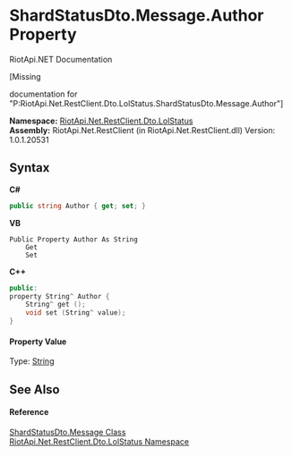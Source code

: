 # ShardStatusDto.Message.Author Property 
RiotApi.NET Documentation 

\[Missing <summary> documentation for "P:RiotApi.Net.RestClient.Dto.LolStatus.ShardStatusDto.Message.Author"\]

**Namespace:**&nbsp;<a href="66f53e8a-3927-5030-7a13-b2f33de3f826">RiotApi.Net.RestClient.Dto.LolStatus</a><br />**Assembly:**&nbsp;RiotApi.Net.RestClient (in RiotApi.Net.RestClient.dll) Version: 1.0.1.20531

## Syntax

**C#**<br />
``` C#
public string Author { get; set; }
```

**VB**<br />
``` VB
Public Property Author As String
	Get
	Set
```

**C++**<br />
``` C++
public:
property String^ Author {
	String^ get ();
	void set (String^ value);
}
```


#### Property Value
Type: <a href="http://msdn2.microsoft.com/en-us/library/s1wwdcbf" target="_blank">String</a>

## See Also


#### Reference
<a href="253161c3-ec0a-09d3-5673-b77022b48981">ShardStatusDto.Message Class</a><br /><a href="66f53e8a-3927-5030-7a13-b2f33de3f826">RiotApi.Net.RestClient.Dto.LolStatus Namespace</a><br />